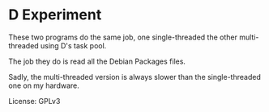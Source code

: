 D Experiment
============

These two programs do the same job, one single-threaded the other
multi-threaded using D's task pool.

The job they do is read all the Debian Packages files.

Sadly, the multi-threaded version is always slower than the
single-threaded one on my hardware.

License: GPLv3
